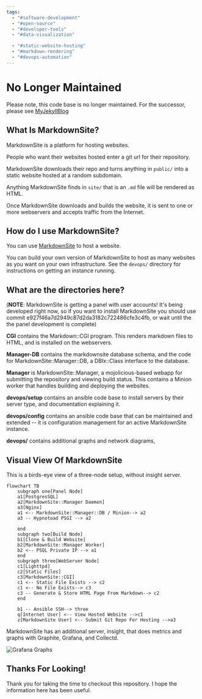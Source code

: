 ```yaml
---
tags:
  - "#software-development"
  - "#open-source"
  - "#developer-tools"
  - "#data-visualization"

  - "#static-website-hosting"
  - "#markdown-rendering"
  - "#devops-automation"
---
```

# No Longer Maintained

Please note, this code base is no longer maintained.  For the successor, please see [MyJekyllBlog](https://github.com/symkat/MyJekyllBlog)

## What Is MarkdownSite?

MarkdownSite is a platform for hosting websites.

People who want their websites hosted enter a git url for their repository.

MarkdownSite downloads their repo and turns anything in `public/` into a static website hosted at a random subdomain.

Anything MarkdownSite finds in `site/` that is an `.md` file will be rendered as HTML.

Once MarkdownSite downloads and builds the website, it is sent to one or more webservers and accepts traffic from the Internet.

## How do I use MarkdownSite?

You can use [MarkdownSite](https://markdownsite.com/) to host a website.

You can build your own version of MarkdownSite to host as many websites as you want on your own infrastructure.  See the `devops/` directory for instructions on getting an instance running.

## What are the directories here?

(**NOTE**: MarkdownSite is getting a panel with user accounts! It's being developed right now, so if you want to install MarkdownSite you should use commit e927f46a7d2949c87d2da3182c722486cfe3c4fb, or wait until the the panel development is complete)

**CGI** contains the Markdown::CGI program.  This renders markdown files to HTML, and is installed on the webservers.

**Manager-DB** contains the markdownsite database schema, and the code for MarkdownSite::Manager::DB, a DBIx::Class interface to the database.

**Manager** is MarkdownSite::Manager, a mojolicious-based webapp for submitting the repository and viewing build status.  This contains a Minion worker that handles building and deploying the websites.

**devops/setup** contains an ansible code base to install servers by their server type, and documentation explaining it.

**devops/config** contains an ansible code base that can be maintained and extended -- it is configuration management for an active MarkdownSite instance.

**devops/** contains additional graphs and network diagrams,

## Visual View Of MarkdownSite

This is a birds-eye view of a three-node setup, without insight server.

```mermaid
flowchart TB
    subgraph one[Panel Node]
    a1[PostgresSQL]
    a2[MarkdownSite::Manager Daemon]
    a3[Nginx]
    a1 <-- MarkdownSite::Manager::DB / Minion--> a2
    a3 -- Hypnotoad PSGI --> a2

    end
    subgraph two[Build Node]
    b1[Clone & Build Website]
    b2[MarkdownSite::Manager Worker]
    b2 <-- PSQL Private IP --> a1
    end
    subgraph three[WebServer Node]
    c1[Lighttpd]
    c2[Static Files]
    c3[MarkdownSite::CGI]
    c1 <-- Static File Exists --> c2
    c1 <-- No File Exists--> c3
    c3 -- Generate & Store HTML Page From Markdown--> c2  
    end

    b1 -- Ansible SSH--> three
    q[Internet User] <-- View Hosted Website -->c1
    z[MarkdownSite User] <-- Submit Git Repo For Hosting -->a3
```

MarkdownSite has an additional server, insight, that does metrics and graphs with Graphite, Grafana, and Collectd.

![Grafana Graphs](https://markdownsite.com/img/grafana-graphs.png)

## Thanks For Looking!

Thank you for taking the time to checkout this repository.  I hope the information here has been useful.

